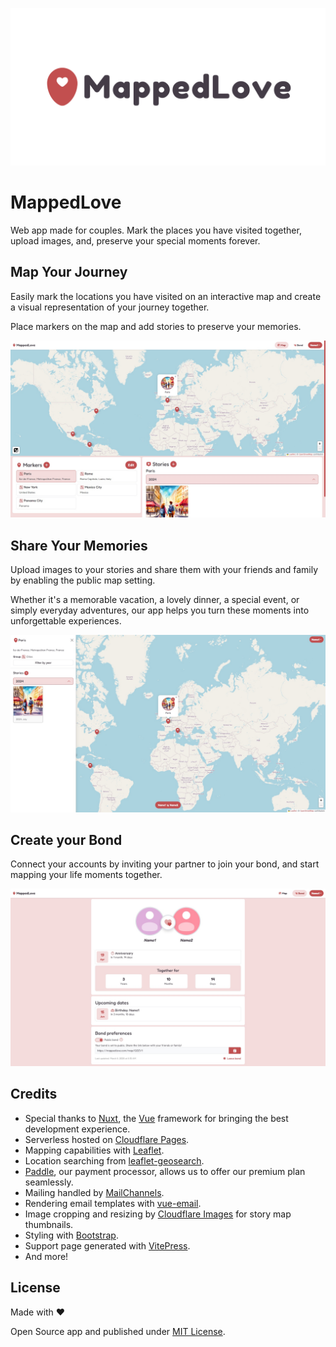 ![mappedlove](/public/images/presentation.png)

# MappedLove

Web app made for couples. Mark the places you have visited together, upload images, and, preserve your special moments forever.

## Map Your Journey

Easily mark the locations you have visited on an interactive map and create a visual representation of your journey together.

Place markers on the map and add stories to preserve your memories.

![Map Your Journey](/public/images/demos/map-dashboard.jpg)

## Share Your Memories

Upload images to your stories and share them with your friends and family by enabling the public map setting.

Whether it's a memorable vacation, a lovely dinner, a special event, or simply everyday adventures, our app helps you turn these moments into unforgettable experiences.

![Share Your Memories](/public/images/demos/public-map.jpg)

## Create your Bond

Connect your accounts by inviting your partner to join your bond, and start mapping your life moments together.

![Create your Bond](/public/images/demos/bond.jpg)

<!-- #region credits-license -->
## Credits

- Special thanks to [Nuxt](https://nuxt.com/), the [Vue](https://vuejs.org/) framework for bringing the best development experience.
- Serverless hosted on [Cloudflare Pages](https://pages.cloudflare.com/).
- Mapping capabilities with [Leaflet](https://leafletjs.com/).
- Location searching from [leaflet-geosearch](https://github.com/smeijer/leaflet-geosearch).
- [Paddle](https://www.paddle.com/), our payment processor, allows us to offer our premium plan seamlessly.
- Mailing handled by [MailChannels](https://www.mailchannels.com/).
- Rendering email templates with [vue-email](https://vuemail.net/).
- Image cropping and resizing by [Cloudflare Images](https://developers.cloudflare.com/images/) for story map thumbnails.
- Styling with [Bootstrap](https://getbootstrap.com/).
- Support page generated with [VitePress](https://vitepress.dev/).
- And more!

## License

Made with ❤️

Open Source app and published under [MIT License](https://github.com/Yizack/mappedlove/blob/main/LICENSE).
<!-- #endregion credits-license -->

